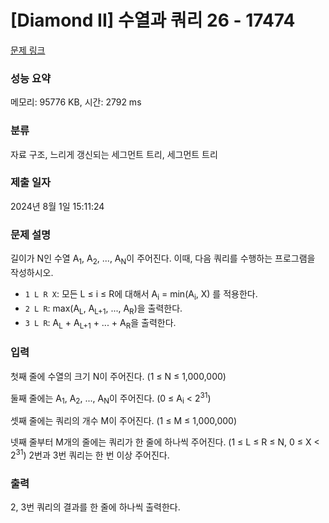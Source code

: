 # [Diamond II] 수열과 쿼리 26 - 17474 

[문제 링크](https://www.acmicpc.net/problem/17474) 

### 성능 요약

메모리: 95776 KB, 시간: 2792 ms

### 분류

자료 구조, 느리게 갱신되는 세그먼트 트리, 세그먼트 트리

### 제출 일자

2024년 8월 1일 15:11:24

### 문제 설명

<p>길이가 N인 수열 A<sub>1</sub>, A<sub>2</sub>, ..., A<sub>N</sub>이 주어진다. 이때, 다음 쿼리를 수행하는 프로그램을 작성하시오. </p>

<ul>
	<li><code>1 L R X</code>: 모든 L ≤ i ≤ R에 대해서 A<sub>i</sub> = min(A<sub>i</sub>, X) 를 적용한다. </li>
	<li><code>2 L R</code>: max(A<sub>L</sub>, A<sub>L+1</sub>, ..., A<sub>R</sub>)을 출력한다.</li>
	<li><code>3 L R</code>: A<sub>L</sub> + A<sub>L+1</sub> + ... + A<sub>R</sub>을 출력한다.</li>
</ul>

### 입력 

 <p>첫째 줄에 수열의 크기 N이 주어진다. (1 ≤ N ≤ 1,000,000)</p>

<p>둘째 줄에는 A<sub>1</sub>, A<sub>2</sub>, ..., A<sub>N</sub>이 주어진다. (0 ≤ A<sub>i</sub> < 2<sup>31</sup>)</p>

<p>셋째 줄에는 쿼리의 개수 M이 주어진다. (1 ≤ M ≤ 1,000,000)</p>

<p>넷째 줄부터 M개의 줄에는 쿼리가 한 줄에 하나씩 주어진다. (1 ≤ L ≤ R ≤ N, 0 ≤ X < 2<sup>31</sup>) 2번과 3번 쿼리는 한 번 이상 주어진다.</p>

### 출력 

 <p>2, 3번 쿼리의 결과를 한 줄에 하나씩 출력한다.</p>

